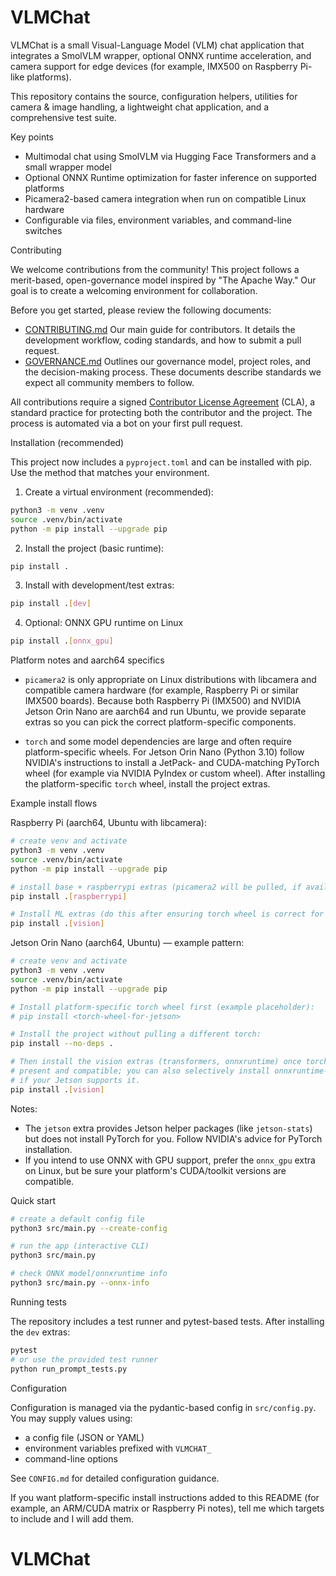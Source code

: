 # VLMChat

VLMChat is a small Visual-Language Model (VLM) chat application that integrates a SmolVLM wrapper, optional ONNX runtime acceleration, and camera support for edge devices (for example, IMX500 on Raspberry Pi-like platforms).

This repository contains the source, configuration helpers, utilities for camera & image handling, a lightweight chat application, and a comprehensive test suite.

Key points
- Multimodal chat using SmolVLM via Hugging Face Transformers and a small wrapper model
- Optional ONNX Runtime optimization for faster inference on supported platforms
- Picamera2-based camera integration when run on compatible Linux hardware
- Configurable via files, environment variables, and command-line switches

Contributing

We welcome contributions from the community! This project follows a merit-based, open-governance model inspired by "The Apache Way." Our goal is to create a welcoming environment for collaboration.

Before you get started, please review the following documents:
- [CONTRIBUTING.md](./CONTRIBUTING.md) Our main guide for contributors. It details the development workflow, coding standards, and how to submit a pull request.
- [GOVERNANCE.md](./GOVERNANCE.md) Outlines our governance model, project roles, and the decision-making process.
These documents describe standards we expect all community members to follow.

All contributions require a signed [Contributor License Agreement](./CLA.md) (CLA), a standard practice for protecting both the contributor and the project. The process is automated via a bot on your first pull request.

<!-- WARNING: Installation instructions are a work in progress and have not been fully tested across all target platforms. Use at your own risk and verify steps on your hardware. -->
Installation (recommended)

This project now includes a `pyproject.toml` and can be installed with pip. Use the method that matches your environment.

1) Create a virtual environment (recommended):

```bash
python3 -m venv .venv
source .venv/bin/activate
python -m pip install --upgrade pip
```

2) Install the project (basic runtime):

```bash
pip install .
```

3) Install with development/test extras:

```bash
pip install .[dev]
```

4) Optional: ONNX GPU runtime on Linux

```bash
pip install .[onnx_gpu]
```


Platform notes and aarch64 specifics

- `picamera2` is only appropriate on Linux distributions with libcamera and compatible camera hardware (for example, Raspberry Pi or similar IMX500 boards). Because both Raspberry Pi (IMX500) and NVIDIA Jetson Orin Nano are aarch64 and run Ubuntu, we provide separate extras so you can pick the correct platform-specific components.

- `torch` and some model dependencies are large and often require platform-specific wheels. For Jetson Orin Nano (Python 3.10) follow NVIDIA's instructions to install a JetPack- and CUDA-matching PyTorch wheel (for example via NVIDIA PyIndex or custom wheel). After installing the platform-specific `torch` wheel, install the project extras.

Example install flows

Raspberry Pi (aarch64, Ubuntu with libcamera):

```bash
# create venv and activate
python3 -m venv .venv
source .venv/bin/activate
python -m pip install --upgrade pip

# install base + raspberrypi extras (picamera2 will be pulled, if available)
pip install .[raspberrypi]

# Install ML extras (do this after ensuring torch wheel is correct for your Pi)
pip install .[vision]
```

Jetson Orin Nano (aarch64, Ubuntu) — example pattern:

```bash
# create venv and activate
python3 -m venv .venv
source .venv/bin/activate
python -m pip install --upgrade pip

# Install platform-specific torch wheel first (example placeholder):
# pip install <torch-wheel-for-jetson>

# Install the project without pulling a different torch:
pip install --no-deps .

# Then install the vision extras (transformers, onnxruntime) once torch is
# present and compatible; you can also selectively install onnxruntime-gpu
# if your Jetson supports it.
pip install .[vision]
```

Notes:
- The `jetson` extra provides Jetson helper packages (like `jetson-stats`) but
	does not install PyTorch for you. Follow NVIDIA's advice for PyTorch installation.
- If you intend to use ONNX with GPU support, prefer the `onnx_gpu` extra on
	Linux, but be sure your platform's CUDA/toolkit versions are compatible.

Quick start

```bash
# create a default config file
python3 src/main.py --create-config

# run the app (interactive CLI)
python3 src/main.py

# check ONNX model/onnxruntime info
python3 src/main.py --onnx-info
```

Running tests

The repository includes a test runner and pytest-based tests. After installing the `dev` extras:

```bash
pytest
# or use the provided test runner
python run_prompt_tests.py
```

Configuration

Configuration is managed via the pydantic-based config in `src/config.py`. You may supply values using:
- a config file (JSON or YAML)
- environment variables prefixed with `VLMCHAT_`
- command-line options

See `CONFIG.md` for detailed configuration guidance.

If you want platform-specific install instructions added to this README (for example, an ARM/CUDA matrix or Raspberry Pi notes), tell me which targets to include and I will add them.

# VLMChat
